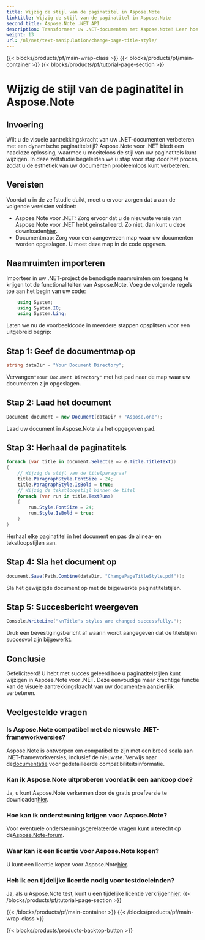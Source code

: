 ```yaml
---
title: Wijzig de stijl van de paginatitel in Aspose.Note
linktitle: Wijzig de stijl van de paginatitel in Aspose.Note
second_title: Aspose.Note .NET API
description: Transformeer uw .NET-documenten met Aspose.Note! Leer hoe u moeiteloos paginatitelstijlen kunt wijzigen. Verbeter de esthetiek in een paar eenvoudige stappen.
weight: 13
url: /nl/net/text-manipulation/change-page-title-style/
---
```


{{< blocks/products/pf/main-wrap-class >}}
{{< blocks/products/pf/main-container >}}
{{< blocks/products/pf/tutorial-page-section >}}

# Wijzig de stijl van de paginatitel in Aspose.Note

## Invoering
Wilt u de visuele aantrekkingskracht van uw .NET-documenten verbeteren met een dynamische paginatitelstijl? Aspose.Note voor .NET biedt een naadloze oplossing, waarmee u moeiteloos de stijl van uw paginatitels kunt wijzigen. In deze zelfstudie begeleiden we u stap voor stap door het proces, zodat u de esthetiek van uw documenten probleemloos kunt verbeteren.
## Vereisten
Voordat u in de zelfstudie duikt, moet u ervoor zorgen dat u aan de volgende vereisten voldoet:
-  Aspose.Note voor .NET: Zorg ervoor dat u de nieuwste versie van Aspose.Note voor .NET hebt geïnstalleerd. Zo niet, dan kunt u deze downloaden[hier](https://releases.aspose.com/note/net/).
- Documentmap: Zorg voor een aangewezen map waar uw documenten worden opgeslagen. U moet deze map in de code opgeven.
## Naamruimten importeren
Importeer in uw .NET-project de benodigde naamruimten om toegang te krijgen tot de functionaliteiten van Aspose.Note. Voeg de volgende regels toe aan het begin van uw code:
```csharp
    using System;
    using System.IO;
    using System.Linq;
```
Laten we nu de voorbeeldcode in meerdere stappen opsplitsen voor een uitgebreid begrip:
## Stap 1: Geef de documentmap op
```csharp
string dataDir = "Your Document Directory";
```
 Vervangen`"Your Document Directory"` met het pad naar de map waar uw documenten zijn opgeslagen.
## Stap 2: Laad het document
```csharp
Document document = new Document(dataDir + "Aspose.one");
```
Laad uw document in Aspose.Note via het opgegeven pad.
## Stap 3: Herhaal de paginatitels
```csharp
foreach (var title in document.Select(e => e.Title.TitleText))
{
    // Wijzig de stijl van de titelparagraaf
    title.ParagraphStyle.FontSize = 24;
    title.ParagraphStyle.IsBold = true;
    // Wijzig de tekstloopstijl binnen de titel
    foreach (var run in title.TextRuns)
    {
        run.Style.FontSize = 24;
        run.Style.IsBold = true;
    }
}
```
Herhaal elke paginatitel in het document en pas de alinea- en tekstloopstijlen aan.
## Stap 4: Sla het document op
```csharp
document.Save(Path.Combine(dataDir, "ChangePageTitleStyle.pdf"));
```
Sla het gewijzigde document op met de bijgewerkte paginatitelstijlen.
## Stap 5: Succesbericht weergeven
```csharp
Console.WriteLine("\nTitle's styles are changed successfully.");
```
Druk een bevestigingsbericht af waarin wordt aangegeven dat de titelstijlen succesvol zijn bijgewerkt.
## Conclusie
Gefeliciteerd! U hebt met succes geleerd hoe u paginatitelstijlen kunt wijzigen in Aspose.Note voor .NET. Deze eenvoudige maar krachtige functie kan de visuele aantrekkingskracht van uw documenten aanzienlijk verbeteren.
## Veelgestelde vragen
### Is Aspose.Note compatibel met de nieuwste .NET-frameworkversies?
 Aspose.Note is ontworpen om compatibel te zijn met een breed scala aan .NET-frameworkversies, inclusief de nieuwste. Verwijs naar de[documentatie](https://reference.aspose.com/note/net/) voor gedetailleerde compatibiliteitsinformatie.
### Kan ik Aspose.Note uitproberen voordat ik een aankoop doe?
 Ja, u kunt Aspose.Note verkennen door de gratis proefversie te downloaden[hier](https://releases.aspose.com/).
### Hoe kan ik ondersteuning krijgen voor Aspose.Note?
 Voor eventuele ondersteuningsgerelateerde vragen kunt u terecht op de[Aspose.Note-forum](https://forum.aspose.com/c/note/28).
### Waar kan ik een licentie voor Aspose.Note kopen?
 U kunt een licentie kopen voor Aspose.Note[hier](https://purchase.aspose.com/buy).
### Heb ik een tijdelijke licentie nodig voor testdoeleinden?
 Ja, als u Aspose.Note test, kunt u een tijdelijke licentie verkrijgen[hier](https://purchase.aspose.com/temporary-license/).
{{< /blocks/products/pf/tutorial-page-section >}}

{{< /blocks/products/pf/main-container >}}
{{< /blocks/products/pf/main-wrap-class >}}

{{< blocks/products/products-backtop-button >}}
